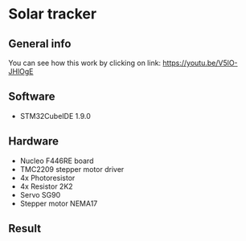 # Solar tracker

## General info



You can see how this work by clicking on link: https://youtu.be/V5lO-JHlOgE

## Software

* STM32CubeIDE 1.9.0


## Hardware
* Nucleo F446RE board
* TMC2209 stepper motor driver
* 4x Photoresistor
* 4x Resistor 2K2
* Servo SG90
* Stepper motor NEMA17

## Result
